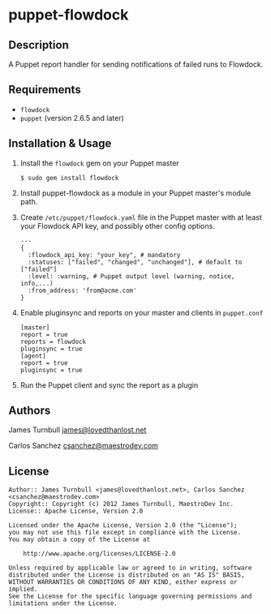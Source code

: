 puppet-flowdock
==========

Description
-----------

A Puppet report handler for sending notifications of failed runs to Flowdock.

Requirements
------------

* `flowdock`
* `puppet` (version 2.6.5 and later)

Installation & Usage
--------------------

1.  Install the `flowdock` gem on your Puppet master

        $ sudo gem install flowdock

2.  Install puppet-flowdock as a module in your Puppet master's module
    path.

3.  Create `/etc/puppet/flowdock.yaml` file in the Puppet master with at least your Flowdock API key,
    and possibly other config options.

        ---
        {
          :flowdock_api_key: "your_key", # mandatory
          :statuses: ["failed", "changed", "unchanged"], # default to ["failed"]
          :level: :warning, # Puppet output level (warning, notice, info,...)
          :from_address: 'from@acme.com'
        }

4.  Enable pluginsync and reports on your master and clients in `puppet.conf`

        [master]
        report = true
        reports = flowdock
        pluginsync = true
        [agent]
        report = true
        pluginsync = true

5.  Run the Puppet client and sync the report as a plugin


Authors
-------

James Turnbull <james@lovedthanlost.net>

Carlos Sanchez <csanchez@maestrodev.com>

License
-------

    Author:: James Turnbull <james@lovedthanlost.net>, Carlos Sanchez <csanchez@maestrodev.com>
    Copyright:: Copyright (c) 2012 James Turnbull, MaestroDev Inc.
    License:: Apache License, Version 2.0

    Licensed under the Apache License, Version 2.0 (the "License");
    you may not use this file except in compliance with the License.
    You may obtain a copy of the License at

        http://www.apache.org/licenses/LICENSE-2.0

    Unless required by applicable law or agreed to in writing, software
    distributed under the License is distributed on an "AS IS" BASIS,
    WITHOUT WARRANTIES OR CONDITIONS OF ANY KIND, either express or implied.
    See the License for the specific language governing permissions and
    limitations under the License.
